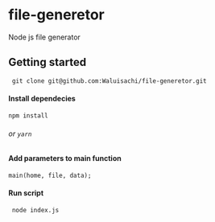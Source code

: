 # file-generetor
Node js file generator

## Getting started
``` git clone git@github.com:Waluisachi/file-generetor.git```
#### Install dependecies
``` npm install ``` 
###### or ``` yarn ```
#### Add parameters to main function
``` main(home, file, data); ```
#### Run script
``` node index.js```
